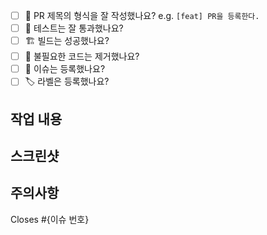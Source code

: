 - [ ] 🔀 PR 제목의 형식을 잘 작성했나요? e.g. `[feat] PR을 등록한다.`
- [ ] 💯 테스트는 잘 통과했나요?
- [ ] 🏗️ 빌드는 성공했나요?
- [ ] 🧹 불필요한 코드는 제거했나요?
- [ ] 💭 이슈는 등록했나요?
- [ ] 🏷️ 라벨은 등록했나요?
## 작업 내용

## 스크린샷

## 주의사항

Closes #{이슈 번호}
